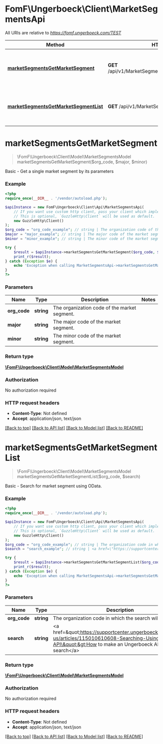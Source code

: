 # FomF\Ungerboeck\Client\MarketSegmentsApi

All URIs are relative to *https://fomf.ungerboeck.com/TEST*

Method | HTTP request | Description
------------- | ------------- | -------------
[**marketSegmentsGetMarketSegment**](MarketSegmentsApi.md#marketSegmentsGetMarketSegment) | **GET** /api/v1/MarketSegments/{OrgCode}/{Major}/{Minor} | Basic - Get a single market segment by its parameters
[**marketSegmentsGetMarketSegmentList**](MarketSegmentsApi.md#marketSegmentsGetMarketSegmentList) | **GET** /api/v1/MarketSegments/{OrgCode} | Basic - Search for market segment using OData.


# **marketSegmentsGetMarketSegment**
> \FomF\Ungerboeck\Client\Model\MarketSegmentsModel marketSegmentsGetMarketSegment($org_code, $major, $minor)

Basic - Get a single market segment by its parameters

### Example
```php
<?php
require_once(__DIR__ . '/vendor/autoload.php');

$apiInstance = new FomF\Ungerboeck\Client\Api\MarketSegmentsApi(
    // If you want use custom http client, pass your client which implements `GuzzleHttp\ClientInterface`.
    // This is optional, `GuzzleHttp\Client` will be used as default.
    new GuzzleHttp\Client()
);
$org_code = "org_code_example"; // string | The organization code of the market segment.
$major = "major_example"; // string | The major code of the market segment.
$minor = "minor_example"; // string | The minor code of the market segment.

try {
    $result = $apiInstance->marketSegmentsGetMarketSegment($org_code, $major, $minor);
    print_r($result);
} catch (Exception $e) {
    echo 'Exception when calling MarketSegmentsApi->marketSegmentsGetMarketSegment: ', $e->getMessage(), PHP_EOL;
}
?>
```

### Parameters

Name | Type | Description  | Notes
------------- | ------------- | ------------- | -------------
 **org_code** | **string**| The organization code of the market segment. |
 **major** | **string**| The major code of the market segment. |
 **minor** | **string**| The minor code of the market segment. |

### Return type

[**\FomF\Ungerboeck\Client\Model\MarketSegmentsModel**](../Model/MarketSegmentsModel.md)

### Authorization

No authorization required

### HTTP request headers

 - **Content-Type**: Not defined
 - **Accept**: application/json, text/json

[[Back to top]](#) [[Back to API list]](../../README.md#documentation-for-api-endpoints) [[Back to Model list]](../../README.md#documentation-for-models) [[Back to README]](../../README.md)

# **marketSegmentsGetMarketSegmentList**
> \FomF\Ungerboeck\Client\Model\MarketSegmentsModel marketSegmentsGetMarketSegmentList($org_code, $search)

Basic - Search for market segment using OData.

### Example
```php
<?php
require_once(__DIR__ . '/vendor/autoload.php');

$apiInstance = new FomF\Ungerboeck\Client\Api\MarketSegmentsApi(
    // If you want use custom http client, pass your client which implements `GuzzleHttp\ClientInterface`.
    // This is optional, `GuzzleHttp\Client` will be used as default.
    new GuzzleHttp\Client()
);
$org_code = "org_code_example"; // string | The organization code in which the search will take place
$search = "search_example"; // string | <a href=\"https://supportcenter.ungerboeck.com/hc/en-us/articles/115010610608-Searching-Using-the-API\">How to make an Ungerboeck API search</a>

try {
    $result = $apiInstance->marketSegmentsGetMarketSegmentList($org_code, $search);
    print_r($result);
} catch (Exception $e) {
    echo 'Exception when calling MarketSegmentsApi->marketSegmentsGetMarketSegmentList: ', $e->getMessage(), PHP_EOL;
}
?>
```

### Parameters

Name | Type | Description  | Notes
------------- | ------------- | ------------- | -------------
 **org_code** | **string**| The organization code in which the search will take place |
 **search** | **string**| &lt;a href&#x3D;\&quot;https://supportcenter.ungerboeck.com/hc/en-us/articles/115010610608-Searching-Using-the-API\&quot;&gt;How to make an Ungerboeck API search&lt;/a&gt; |

### Return type

[**\FomF\Ungerboeck\Client\Model\MarketSegmentsModel**](../Model/MarketSegmentsModel.md)

### Authorization

No authorization required

### HTTP request headers

 - **Content-Type**: Not defined
 - **Accept**: application/json, text/json

[[Back to top]](#) [[Back to API list]](../../README.md#documentation-for-api-endpoints) [[Back to Model list]](../../README.md#documentation-for-models) [[Back to README]](../../README.md)

